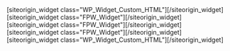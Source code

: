<div id="pl-74" class="panel-layout"><div id="pg-74-0" class="panel-grid panel-no-style"><div id="pgc-74-0-0" class="panel-grid-cell"><div id="panel-74-0-0-0" class="so-panel widget widget_custom_html panel-first-child panel-last-child">[siteorigin_widget class="WP_Widget_Custom_HTML"][/siteorigin_widget]</div></div></div><div id="pg-74-1" class="panel-grid panel-no-style"><div id="pgc-74-1-0" class="panel-grid-cell"><div id="panel-74-1-0-0" class="so-panel widget widget_fpw_widget panel-first-child panel-last-child">[siteorigin_widget class="FPW_Widget"][/siteorigin_widget]</div></div><div id="pgc-74-1-1" class="panel-grid-cell"><div id="panel-74-1-1-0" class="so-panel widget widget_fpw_widget panel-first-child panel-last-child">[siteorigin_widget class="FPW_Widget"][/siteorigin_widget]</div></div><div id="pgc-74-1-2" class="panel-grid-cell"><div id="panel-74-1-2-0" class="so-panel widget widget_fpw_widget panel-first-child panel-last-child">[siteorigin_widget class="FPW_Widget"][/siteorigin_widget]</div></div></div><div id="pg-74-2" class="panel-grid panel-no-style"><div id="pgc-74-2-0" class="panel-grid-cell"><div id="panel-74-2-0-0" class="so-panel widget widget_custom_html panel-first-child panel-last-child">[siteorigin_widget class="WP_Widget_Custom_HTML"][/siteorigin_widget]</div></div></div></div>
